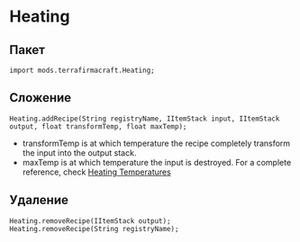 # Heating

## Пакет
```zenscript
import mods.terrafirmacraft.Heating;
```

## Сложение

```zenscript
Heating.addRecipe(String registryName, IItemStack input, IItemStack output, float transformTemp, float maxTemp);
```
- transformTemp is at which temperature the recipe completely transform the input into the output stack.
- maxTemp is at which temperature the input is destroyed. For a complete reference, check [Heating Temperatures](/Mods/Terrafirmacraft/HeatingTemperatures)

## Удаление

```zenscript
Heating.removeRecipe(IItemStack output);
Heating.removeRecipe(String registryName);
```